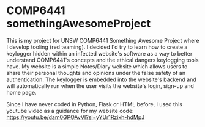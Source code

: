 # COMP6441 somethingAwesomeProject

This is my project for UNSW COMP6441 Something Awesome Project where I develop tooling (red teaming). I decided I'd try to learn how to create a keylogger hidden within an infected website's software as a way to better understand COMP6441's concepts and the ethical dangers keylogging tools have. My website is a simple Notes/Diary website which allows users to share their personal thoughts and opinions under the false safety of an authentication. The keylogger is embedded into the website's backend and will automatically run when the user visits the website's login, sign-up and home page. 

Since I have never coded in Python, Flask or HTML before, I used this youtube video as a guidance for my website code: https://youtu.be/dam0GPOAvVI?si=yYUr1Rzixh-hdMpJ
